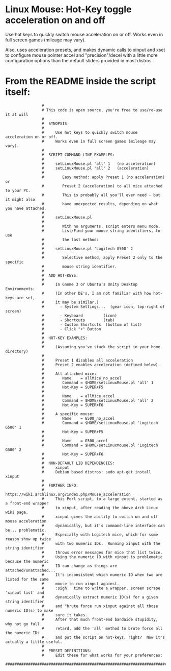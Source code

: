# Linux Mouse: Hot-Key toggle acceleration on and off

Use hot keys to quickly switch mouse acceleration on or off. Works even in full screen games (mileage may vary).

Also, uses acceleration presets, and makes dynamic calls to xinput and xset to configure mouse pointer accel and "precision"/decel with a little more configuration options than the default sliders provided in most distros.

# From the README inside the script itself:

					#
					# This code is open source, you're free to use/re-use it at will
					#
					#  SYNOPSIS:
					#
					#     Use hot keys to quickly switch mouse acceleration on or off.
					#     Works even in full screen games (mileage may vary).
					#
					#  SCRIPT COMMAND-LINE EXAMPLES:
					#
					#     setLinuxMouse.pl 'all' 1   (no acceleration)
					#     setLinuxMouse.pl 'all' 2   (acceleration)
					#
					#        Easy method: apply Preset 1 (no acceleration) or
					#        Preset 2 (acceleration) to all mice attached to your PC.
					#        This is probably all you'll ever need - but it might also
					#        have unexpected results, depending on what you have attached.
					#
					#     setLinuxMouse.pl
					#
					#        With no arguments, script enters menu mode.
					#        List/Find your mouse string identifiers, to use
					#        the last method:
					#
					#     setLinuxMouse.pl 'Logitech G500' 2
					#
					#        Selective method, apply Preset 2 only to the specific
					#        mouse string identifier.
					#
					#  ADD HOT-KEYS:
					#
					#     In Gnome 3 or Ubuntu's Unity Desktop Environments:
					#     (In other DE's, I am not familiar with how hot-keys are set,
					#     it may be similar.)
					#       - System Settings...  (gear icon, top-right of screen)
					#       - Keyboard         (icon)
					#       - Shortcuts        (tab)
					#       - Custom Shortcuts  (bottom of list)
					#       - Click "+" Button
					#
					#  HOT-KEY EXAMPLES:
					#
					#     (Assuming you've stuck the script in your home directory)
					#
					#     Preset 1 disables all acceleration
					#     Preset 2 enables acceleration (defined below).
					#
					#     All attached mice:
					#        Name    = allMice_no_accel
					#        Command = $HOME/setLinuxMouse.pl 'all' 1
					#        Hot-Key = SUPER+F5
					#
					#        Name    = allMice_accel
					#        Command = $HOME/setLinuxMouse.pl 'all' 2
					#        Hot-Key = SUPER+F6
					#
					#     A specific mouse:
					#        Name    = G500_no_accel
					#        Command = $HOME/setLinuxMouse.pl 'Logitech G500' 1
					#        Hot-Key = SUPER+F5
					#
					#        Name    = G500_accel
					#        Command = $HOME/setLinuxMouse.pl 'Logitech G500' 2
					#        Hot-Key = SUPER+F6
					#
					#  NON-DEFAULT LIB DEPENDENCIES:
					#     xinput
					#     Debian based distros: sudo apt-get install xinput
					#
					#  FURTHER INFO:
					#     https://wiki.archlinux.org/index.php/Mouse_acceleration
					#     This Perl script, to a large extent, started as a front-end wrapper
					#     to xinput, after reading the above Arch Linux wiki page.
					#     xinput gives the ability to switch on and off mouse acceleration
					#     dynamically, but it's command-line interface can be... problematic.
					#     Especially with Logitech mice, which for some reason show up twice
					#     with two numeric IDs.  Running xinput with the string identifier
					#     throws error messages for mice that list twice.
					#     Using the numeric ID with xinput is problematic because the numeric
					#     ID can change as things are attached/unattached...
					#     It's inconsistent which numeric ID when two are listed for the same
					#     mouse to run xinput against.
					#     :sigh:  time to write a wrapper, screen scrape 'xinput list' and
					#     dynamically extract numeric ID(s) for a given string identifier
					#     and "brute force run xinput against all those numeric ID(s) to make
					#     sure it takes.
					#     After that much front-end bandaide stupidity, why not go full
					#     retard, add the 'all' method to brute force all the numeric IDs
					#     and put the script on hot-keys, right?  Now it's actually a little useful.
					#
					#  PRESET DEFINITIONS:
					#     Edit these for what works for your preferences:
					#########################################################################
